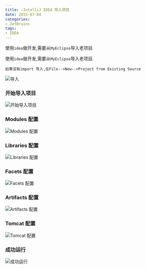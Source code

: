 ```yaml
---
title: -IntelliJ IDEA 导入项目
date: 2015-07-04
categories: 
- JetBrains
tags:
- IDEA
---
```

使用`idea`做开发,需要从`MyEclipse`导入老项目.

使用`idea`做开发,需要从`MyEclipse`导入老项目.

<!-- more -->

```
如果没有import 导入,在File-->New-->Project from Existing Source
```

![导入](/img/java/ide_eclipse_1.png "导入")

### 开始导入项目

![开始导入项目](/img/java/IDEA_MyEclipse_01.gif "开始导入项目")

### Modules 配置

![Modules 配置](/img/java/IDEA_MyEclipse_02.gif "Modules 配置")

### Libraries 配置

![Libraries 配置](/img/java/IDEA_MyEclipse_03.gif "Libraries 配置")

### Facets 配置

![Facets  配置](/img/java/IDEA_MyEclipse_04.gif "Facets  配置")

### Artifacts 配置

![Artifacts 配置](/img/java/IDEA_MyEclipse_05.gif "Artifacts 配置")

### Tomcat 配置

![Tomcat 配置](/img/java/IDEA_MyEclipse_06.gif "Tomcat 配置")

### 成功运行

![成功运行](/img/java/IDEA_MyEclipse_07.png "成功运行")



















